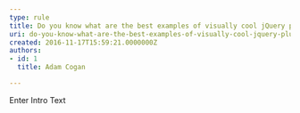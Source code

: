 ```yaml
---
type: rule
title: Do you know what are the best examples of visually cool jQuery plug-ins?
uri: do-you-know-what-are-the-best-examples-of-visually-cool-jquery-plug-ins
created: 2016-11-17T15:59:21.0000000Z
authors:
- id: 1
  title: Adam Cogan

---
```




<span class='intro'> Enter Intro Text </span>





